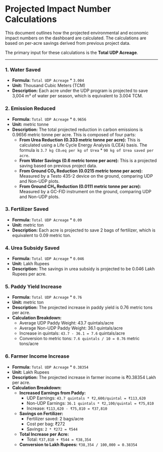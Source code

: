 # Projected Impact Number Calculations

This document outlines how the projected environmental and economic impact numbers on the dashboard are calculated. The calculations are based on per-acre savings derived from previous project data.

The primary input for these calculations is the **Total UDP Acreage**.

---

### 1. Water Saved

- **Formula:** `Total UDP Acreage` * `3.004`
- **Unit:** Thousand Cubic Meters (TCM)
- **Description:** Each acre under the UDP program is projected to save 3,004 m³ of water per season, which is equivalent to 3.004 TCM.

### 2. Emission Reduced

- **Formula:** `Total UDP Acreage` * `0.9656`
- **Unit:** metric tonne
- **Description:** The total projected reduction in carbon emissions is 0.9656 metric tonne per acre. This is composed of four parts:
  - **From Urea Reduction (0.333 metric tonne per acre):** This is calculated using a Life Cycle Energy Analysis (LCEA) basis. The formula is `3.7 kg CO₂eq per kg of Urea` * `90 kg of Urea saved per acre`.
  - **From Water Savings (0.6 metric tonne per acre):** This is a projected saving based on previous project data.
  - **From Ground CO₂ Reduction (0.0215 metric tonne per acre):** Measured by a Testo 435-2 device on the ground, comparing UDP and Non-UDP plots.
  - **From Ground CH₄ Reduction (0.0111 metric tonne per acre):** Measured by a GC-FID instrument on the ground, comparing UDP and Non-UDP plots.

### 3. Fertilizer Saved

- **Formula:** `Total UDP Acreage` * `0.09`
- **Unit:** metric ton
- **Description:** Each acre is projected to save 2 bags of fertilizer, which is equivalent to 0.09 metric ton.

### 4. Urea Subsidy Saved

- **Formula:** `Total UDP Acreage` * `0.046`
- **Unit:** Lakh Rupees
- **Description:** The savings in urea subsidy is projected to be 0.046 Lakh Rupees per acre.


### 5. Paddy Yield Increase

- **Formula:** `Total UDP Acreage` * `0.76`
- **Unit:** metric ton
- **Description:** The projected increase in paddy yield is 0.76 metric tons per acre.
- **Calculation Breakdown:**
  - Average UDP Paddy Weight: 43.7 quintals/acre
  - Average Non-UDP Paddy Weight: 36.1 quintals/acre
  - Increase in quintals: `43.7 - 36.1 = 7.6` quintals/acre
  - Conversion to metric tons: `7.6 quintals / 10 = 0.76` metric tons/acre

### 6. Farmer Income Increase

- **Formula:** `Total UDP Acreage` * `0.38354`
- **Unit:** Lakh Rupees
- **Description:** The projected increase in farmer income is ₹0.38354 Lakh per acre.
- **Calculation Breakdown:**
  - **Increased Earnings from Paddy:**
    - UDP Earnings: `43.7 quintals * ₹2,600/quintal = ₹113,620`
    - Non-UDP Earnings: `36.1 quintals * ₹2,100/quintal = ₹75,810`
    - Increase: `₹113,620 - ₹75,810 = ₹37,810`
  - **Savings on Fertilizer:**
    - Fertilizer saved: 2 bags/acre
    - Cost per bag: ₹272
    - Savings: `2 * ₹272 = ₹544`
  - **Total Increase per Acre:**
    - Total: `₹37,810 + ₹544 = ₹38,354`
  - **Conversion to Lakh Rupees:** `₹38,354 / 100,000 = 0.38354`
